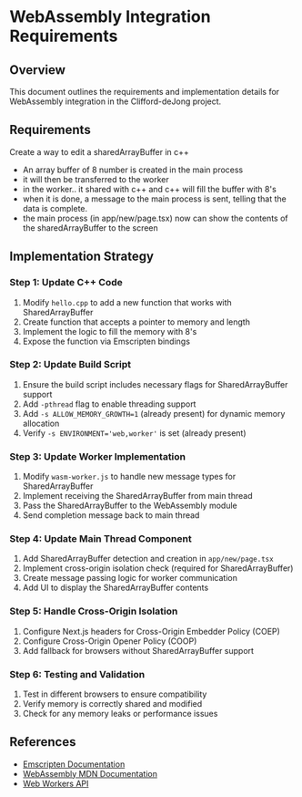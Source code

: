 # WebAssembly Integration Requirements

## Overview

This document outlines the requirements and implementation details for WebAssembly integration in the Clifford-deJong project.

## Requirements

Create a way to edit a sharedArrayBuffer in c++ 

 - An array buffer of 8 number is created in the main process
 - it will then be transferred to the worker
 - in the worker.. it shared with c++ and c++ will fill the buffer with 8's
 - when it is done, a message to the main process is sent, telling that the data is complete.
 - the main process (in app/new/page.tsx) now can show the contents of the sharedArrayBuffer to the screen

## Implementation Strategy

### Step 1: Update C++ Code
1. Modify `hello.cpp` to add a new function that works with SharedArrayBuffer
2. Create function that accepts a pointer to memory and length
3. Implement the logic to fill the memory with 8's
4. Expose the function via Emscripten bindings

### Step 2: Update Build Script
1. Ensure the build script includes necessary flags for SharedArrayBuffer support
2. Add `-pthread` flag to enable threading support
3. Add `-s ALLOW_MEMORY_GROWTH=1` (already present) for dynamic memory allocation
4. Verify `-s ENVIRONMENT='web,worker'` is set (already present)

### Step 3: Update Worker Implementation
1. Modify `wasm-worker.js` to handle new message types for SharedArrayBuffer
2. Implement receiving the SharedArrayBuffer from main thread
3. Pass the SharedArrayBuffer to the WebAssembly module
4. Send completion message back to main thread

### Step 4: Update Main Thread Component
1. Add SharedArrayBuffer detection and creation in `app/new/page.tsx`
2. Implement cross-origin isolation check (required for SharedArrayBuffer)
3. Create message passing logic for worker communication
4. Add UI to display the SharedArrayBuffer contents

### Step 5: Handle Cross-Origin Isolation
1. Configure Next.js headers for Cross-Origin Embedder Policy (COEP)
2. Configure Cross-Origin Opener Policy (COOP)
3. Add fallback for browsers without SharedArrayBuffer support

### Step 6: Testing and Validation
1. Test in different browsers to ensure compatibility
2. Verify memory is correctly shared and modified
3. Check for any memory leaks or performance issues

## References

- [Emscripten Documentation](https://emscripten.org/docs/index.html)
- [WebAssembly MDN Documentation](https://developer.mozilla.org/en-US/docs/WebAssembly)
- [Web Workers API](https://developer.mozilla.org/en-US/docs/Web/API/Web_Workers_API)
